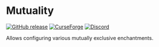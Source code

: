# Mutuality

[![GitHub release](https://img.shields.io/github/release/haykam821/Mutuality.svg?style=popout&label=github)](https://github.com/haykam821/Mutuality/releases/latest)
[![CurseForge](https://img.shields.io/static/v1?style=popout&label=curseforge&message=project&color=6441A4)](https://www.curseforge.com/minecraft/mc-mods/mutuality)
[![Discord](https://img.shields.io/static/v1?style=popout&label=chat&message=discord&color=7289DA)](https://discord.gg/eXcffmW)

Allows configuring various mutually exclusive enchantments.
